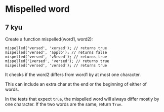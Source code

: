 # Mispelled word
## 7 kyu

Create a function mispelled(word1, word2):
```
mispelled('versed', 'xersed'); // returns true
mispelled('versed', 'applb'); // returns false
mispelled('versed', 'v5rsed'); // returns true
mispelled('1versed', 'versed'); // returns true
mispelled('versed', 'versed'); // returns true
```
It checks if the word2 differs from word1 by at most one character.

This can include an extra char at the end or the beginning of either of words.

In the tests that expect `true`, the mispelled word will always differ mostly by one character. If the two words are the same, return `True`.
